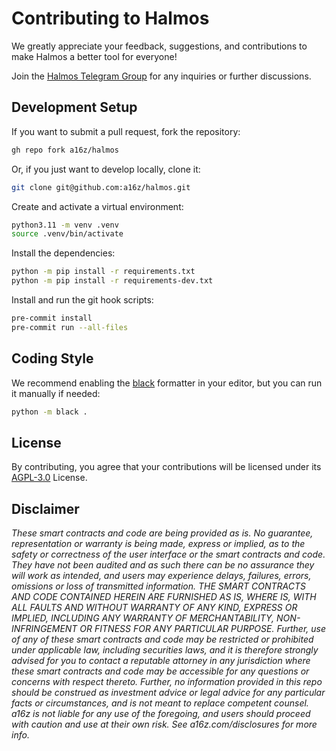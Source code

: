 # Contributing to Halmos

We greatly appreciate your feedback, suggestions, and contributions to make Halmos a better tool for everyone!

Join the [Halmos Telegram Group][chat] for any inquiries or further discussions.

[chat]: <https://t.me/+4UhzHduai3MzZmUx>

## Development Setup

If you want to submit a pull request, fork the repository:

```sh
gh repo fork a16z/halmos
```

Or, if you just want to develop locally, clone it:

```sh
git clone git@github.com:a16z/halmos.git
```

Create and activate a virtual environment:

```sh
python3.11 -m venv .venv
source .venv/bin/activate
```

Install the dependencies:

```sh
python -m pip install -r requirements.txt
python -m pip install -r requirements-dev.txt
```

Install and run the git hook scripts:

```sh
pre-commit install
pre-commit run --all-files
```

## Coding Style

We recommend enabling the [black] formatter in your editor, but you can run it manually if needed:

```sh
python -m black .
```

[black]: <https://black.readthedocs.io/en/stable/>

## License

By contributing, you agree that your contributions will be licensed under its [AGPL-3.0](LICENSE) License.

## Disclaimer

_These smart contracts and code are being provided as is. No guarantee, representation or warranty is being made, express or implied, as to the safety or correctness of the user interface or the smart contracts and code. They have not been audited and as such there can be no assurance they will work as intended, and users may experience delays, failures, errors, omissions or loss of transmitted information. THE SMART CONTRACTS AND CODE CONTAINED HEREIN ARE FURNISHED AS IS, WHERE IS, WITH ALL FAULTS AND WITHOUT WARRANTY OF ANY KIND, EXPRESS OR IMPLIED, INCLUDING ANY WARRANTY OF MERCHANTABILITY, NON-INFRINGEMENT OR FITNESS FOR ANY PARTICULAR PURPOSE. Further, use of any of these smart contracts and code may be restricted or prohibited under applicable law, including securities laws, and it is therefore strongly advised for you to contact a reputable attorney in any jurisdiction where these smart contracts and code may be accessible for any questions or concerns with respect thereto. Further, no information provided in this repo should be construed as investment advice or legal advice for any particular facts or circumstances, and is not meant to replace competent counsel. a16z is not liable for any use of the foregoing, and users should proceed with caution and use at their own risk. See a16z.com/disclosures for more info._
